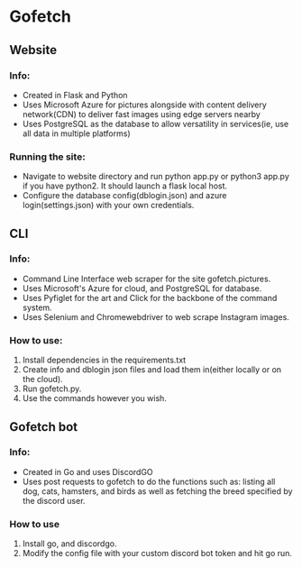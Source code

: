 # Gofetch
## Website
### Info:
* Created in Flask and Python
* Uses Microsoft Azure for pictures alongside with content delivery network(CDN) to deliver fast images using edge servers nearby
* Uses PostgreSQL as the database to allow versatility in services(ie, use all data in multiple platforms)

### Running the site:
- Navigate to website directory and run python app.py or python3 app.py if you have python2. It should launch a flask local host.
- Configure the database config(dblogin.json) and azure login(settings.json) with your own credentials.
 
## CLI
 ### Info:
* Command Line Interface web scraper for the site gofetch.pictures.
* Uses Microsoft's Azure for cloud, and PostgreSQL for database.
* Uses Pyfiglet for the art and Click for the backbone of the command system.
* Uses Selenium and Chromewebdriver to web scrape Instagram images.

### How to use:
1) Install dependencies in the requirements.txt
2) Create info and dblogin json files and load them in(either locally or on the cloud).
3) Run gofetch.py.
4) Use the commands however you wish.

## Gofetch bot
### Info:
  * Created in Go and uses DiscordGO
  * Uses post requests to gofetch to do the functions such as: listing all dog, cats, hamsters, and birds as well as fetching the breed specified by the discord user.
### How to use
1) Install go, and discordgo.
2) Modify the config file with your custom discord bot token and hit go run.
